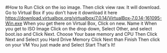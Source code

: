 #How to Run
Click on the iso image.
Then click view raw.
It will download.
Go to Virtual Box if you don't have it download it here https://download.virtualbox.org/virtualbox/7.0.14/VirtualBox-7.0.14-161095-Win.exe
When you get there on Virtual Box, Click on new.
Name it
When you get to ISO Image Click on the drop down, Select Other, and select boot.iso and Click Next.
Choose Your base memory and CPU
Then Click Next and Select you Hard Drive Memory
Click Next than Finish
Then click on your VM You just made and Select Start
That's It!
